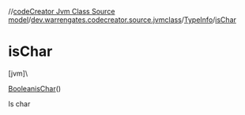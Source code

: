 //[codeCreator Jvm Class Source model](../../../index.md)/[dev.warrengates.codecreator.source.jvmclass](../index.md)/[TypeInfo](index.md)/[isChar](is-char.md)

# isChar

[jvm]\

[Boolean](https://docs.oracle.com/javase/8/docs/api/java/lang/Boolean.html)[isChar](is-char.md)()

Is char
